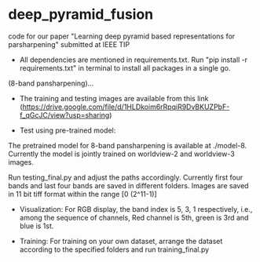 # deep_pyramid_fusion

code for our paper "Learning deep pyramid based representations for parsharpening" submitted at IEEE TIP

- All dependencies are mentioned in requirements.txt. Run "pip install -r requirements.txt" in terminal to install all packages in a single go.

(8-band pansharpening)...

- The training and testing images are available from this link (https://drive.google.com/file/d/1HLDkoim6rRpqiR9DvBKUZPbF-f_qGcJC/view?usp=sharing) 

- Test using pre-trained model:

The pretrained model for 8-band pansharpening is available at ./model-8. Currently the model is jointly trained on worldview-2 and worldview-3 images.

Run testing_final.py and adjust the paths accordingly. Currently first four bands and last four bands are saved in different folders. Images are saved in 11 bit tiff format within the range [0 (2^11-1)]

- Visualization: For RGB display, the band index is 5, 3, 1 respectively, i.e., among the sequence of channels, Red channel is 5th, green is 3rd and blue is 1st.

- Training: For training on your own dataset, arrange the dataset according to the specified folders and run training_final.py
